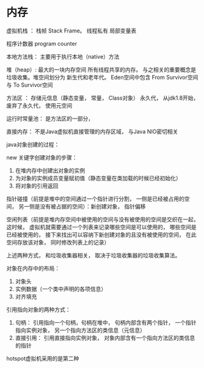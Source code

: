 # 内存



虚拟机栈 ： 栈帧 Stack Frame。 线程私有   局部变量表   

程序计数器  program counter  

本地方法栈： 主要用于执行本地（native）方法

堆（heap）: 最大的一块内存空间 所有线程共享的内存。 与之相关的重要概念是垃圾收集。堆空间划分为 新生代和老年代。 Eden空间中包含 From Survivor空间与 To Survivor空间

方法区 ： 存储元信息（静态变量， 常量， Class对象）  永久代， 从jdk1.8开始， 废弃了永久代， 使用元空间

运行时常量池： 是方法区的一部分，



直接内存： 不是Java虚拟机直接管理的内存区域， 与Java NIO密切相关





java对象创建的过程：

new 关键字创建对象的步骤：

1. 在堆内存中创建出对象的实例
2. 为对象的实例成员变量赋初值（静态变量在类加载的时候已经初始化）
3. 将对象的引用返回



指针碰撞（前提是堆中的空间通过一个指针进行分割， 一侧是已经被占用的空间， 另一侧是没有被占据的空间）：新创建对象， 指针偏移

空闲列表（前提是堆内存空间中被使用的空间与没有被使用的空间是交织在一起， 这时候， 虚拟机就需要通过一个列表来记录哪些空间是可以使用的， 哪些空间是已经被使用的， 接下来找出可以容纳下新创建对象的且没有被使用的空间， 在此空间存放该对象， 同时修改列表上的记录）

上述两种方式， 和垃圾收集器相关， 取决于垃圾收集器的垃圾收集算法。



对象在内存中的布局：

1. 对象头
2. 实例数据（一个类中声明的各项信息）
3. 对齐填充



引用指向对象的两种方式：

1. 句柄： 引用指向一个句柄，句柄在堆中，  句柄内部含有两个指针， 一个指针指向实例对象， 另一个指向方法区的类信息（元信息）
2. 直接引用： 引用直接指向实例对象， 对象内部含有一个指向方法区的类信息的指针



hotspot虚拟机采用的是第二种



